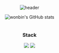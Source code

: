<div align="center">
  
  ![header](https://capsule-render.vercel.app/api?type=waving&color=123144&height=150&section=header&text=Jang%20Wonbin%20%7C%20Korean%2007%20Developer&fontColor=ffffff&fontSize=42&animation=twinkling&fontAlignY=28)

  ![wonbin's GitHub stats](https://github-readme-stats.vercel.app/api?username=wonbin5264&show_icons=true&theme=radical)
  <br /><br />

  ### Stack

  <img src="https://img.shields.io/badge/github-181717?style=for-the-badge&logo=github&logoColor=white"/>
  <img src="https://img.shields.io/badge/javascript-F7DF1E?style=flat-square&logo=javascript&logoColor=ffffff"/>
<!--
**wonbin5264/wonbin5264** is a ✨ _special_ ✨ repository because its `README.md` (this file) appears on your GitHub profile.

Here are some ideas to get you started:

- 🔭 I’m currently working on ...
- 🌱 I’m currently learning ...
- 👯 I’m looking to collaborate on ...
- 🤔 I’m looking for help with ...
- 💬 Ask me about ...
- 📫 How to reach me: ...
- 😄 Pronouns: ...
- ⚡ Fun fact: ...
-->
  


</div>
